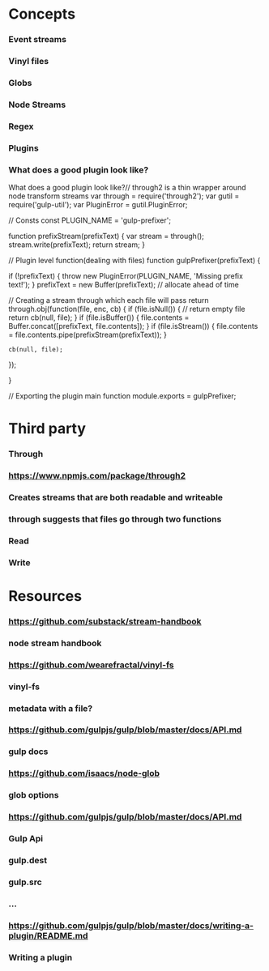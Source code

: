 # Concepts
### Event streams
### Vinyl files
### Globs
### Node Streams
### Regex
### Plugins
### What does a good plugin look like?
What does a good plugin look like?// through2 is a thin wrapper around node transform streams
var through = require('through2');
var gutil = require('gulp-util');
var PluginError = gutil.PluginError;

// Consts
const PLUGIN_NAME = 'gulp-prefixer';

function prefixStream(prefixText) {
  var stream = through();
  stream.write(prefixText);
  return stream;
}

// Plugin level function(dealing with files)
function gulpPrefixer(prefixText) {

  if (!prefixText) {
    throw new PluginError(PLUGIN_NAME, 'Missing prefix text!');
  }
  prefixText = new Buffer(prefixText); // allocate ahead of time

  // Creating a stream through which each file will pass
  return through.obj(function(file, enc, cb) {
    if (file.isNull()) {
      // return empty file
      return cb(null, file);
    }
    if (file.isBuffer()) {
      file.contents = Buffer.concat([prefixText, file.contents]);
    }
    if (file.isStream()) {
      file.contents = file.contents.pipe(prefixStream(prefixText));
    }

    cb(null, file);

  });

}

// Exporting the plugin main function
module.exports = gulpPrefixer;
# Third party
### Through
### https://www.npmjs.com/package/through2
### Creates streams that are both readable and writeable
### through suggests that files go through two functions
### Read
### Write
# Resources
### https://github.com/substack/stream-handbook
### node stream handbook
### https://github.com/wearefractal/vinyl-fs
### vinyl-fs
### metadata with a file?
### https://github.com/gulpjs/gulp/blob/master/docs/API.md
### gulp docs
### https://github.com/isaacs/node-glob
### glob options
### https://github.com/gulpjs/gulp/blob/master/docs/API.md
### Gulp Api
### gulp.dest
### gulp.src 
### ...
### https://github.com/gulpjs/gulp/blob/master/docs/writing-a-plugin/README.md
### Writing a plugin
